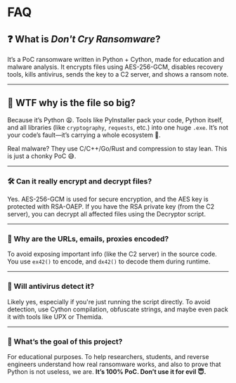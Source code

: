 # FAQ
## ❓ What is *Don't Cry Ransomware*?

It’s a PoC ransomware written in Python + Cython, made for education and malware analysis. It encrypts files using AES-256-GCM, disables recovery tools, kills antivirus, sends the key to a C2 server, and shows a ransom note.

---

## 💾 WTF why is the file so big?

Because it’s Python 😩. Tools like PyInstaller pack your code, Python itself, and all libraries (like `cryptography`, `requests`, etc.) into one huge `.exe`. It’s not your code’s fault—it’s carrying a whole ecosystem 🐢.

Real malware? They use C/C++/Go/Rust and compression to stay lean. This is just a chonky PoC 😅.

---

### 🛠️ Can it really encrypt and decrypt files?

Yes. AES-256-GCM is used for secure encryption, and the AES key is protected with RSA-OAEP. If you have the RSA private key (from the C2 server), you can decrypt all affected files using the Decryptor script.

---

### 🧩 Why are the URLs, emails, proxies encoded?

To avoid exposing important info (like the C2 server) in the source code. You use `ex42()` to encode, and `dx42()` to decode them during runtime.

---

### 🦠 Will antivirus detect it?

Likely yes, especially if you're just running the script directly. To avoid detection, use Cython compilation, obfuscate strings, and maybe even pack it with tools like UPX or Themida.

---

### 🧪 What’s the goal of this project?

For educational purposes. To help researchers, students, and reverse engineers understand how real ransomware works, and also to prove that Python is not useless, we are.
**It’s 100% PoC. Don’t use it for evil 😇.**

